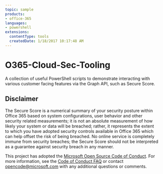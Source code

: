 ```yaml
---
topic: sample
products:
- office-365
languages:
- powershell
extensions:
  contentType: tools
  createdDate: 1/18/2017 10:17:48 AM
---
```


# O365-Cloud-Sec-Tooling
A collection of useful PowerShell scripts to demonstrate interacting with various customer facing features via the Graph API,
such as Secure Score.

## Disclaimer
The Secure Score is a numerical summary of your security posture within Office 365 based on system configurations, user behavior and other security related measurements; it is not an absolute measurement of how likely your system or data will be breached; rather, it represents the extent to which you have adopted security controls available in Office 365 which can help offset the risk of being breached. No online service is completely immune from security breaches; the Secure Score should not be interpreted as a guarantee against security breach in any manner.


This project has adopted the [Microsoft Open Source Code of Conduct](https://opensource.microsoft.com/codeofconduct/). For more information, see the [Code of Conduct FAQ](https://opensource.microsoft.com/codeofconduct/faq/) or contact [opencode@microsoft.com](mailto:opencode@microsoft.com) with any additional questions or comments.
